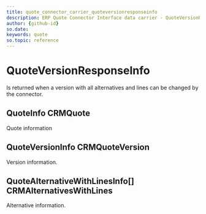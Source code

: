 ```yaml
---
title: quote_connector_carrier_quoteversionresponseinfo
description: ERP Quote Connector Interface data carrier - QuoteVersionResponseInfo
author: {github-id}
so.date:
keywords: quote
so.topic: reference
---
```


# QuoteVersionResponseInfo

Is returned when a version with all alternatives and lines can be changed by the connector.

## QuoteInfo CRMQuote

Quote information

## QuoteVersionInfo CRMQuoteVersion

Version information.

## QuoteAlternativeWithLinesInfo[] CRMAlternativesWithLines

Alternative information.

